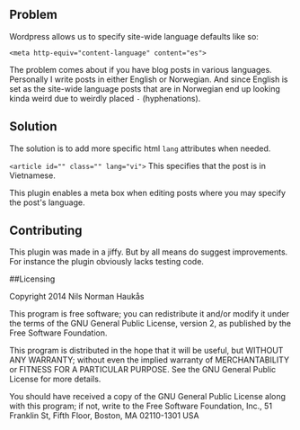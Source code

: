 ## Problem

Wordpress allows us to specify site-wide language defaults like so:

`<meta http-equiv="content-language" content="es">`

The problem comes about if you have blog posts in various languages. Personally I write posts in either English or Norwegian. And since English is set as the site-wide language posts that are in Norwegian end up looking kinda weird due to weirdly placed `-` (hyphenations).

## Solution

The solution is to add more specific html `lang` attributes when needed. 

`<article id="" class="" lang="vi">` This specifies that the post is in Vietnamese.

This plugin enables a meta box when editing posts where you may specify the post's language.

## Contributing

This plugin was made in a jiffy. But by all means do suggest improvements. For instance the plugin obviously lacks testing code.

##Licensing

Copyright 2014  Nils Norman Haukås

This program is free software; you can redistribute it and/or modify
it under the terms of the GNU General Public License, version 2, as
published by the Free Software Foundation.

This program is distributed in the hope that it will be useful,
but WITHOUT ANY WARRANTY; without even the implied warranty of
MERCHANTABILITY or FITNESS FOR A PARTICULAR PURPOSE.  See the
GNU General Public License for more details.

You should have received a copy of the GNU General Public License
along with this program; if not, write to the Free Software
Foundation, Inc., 51 Franklin St, Fifth Floor, Boston, MA  02110-1301  USA
